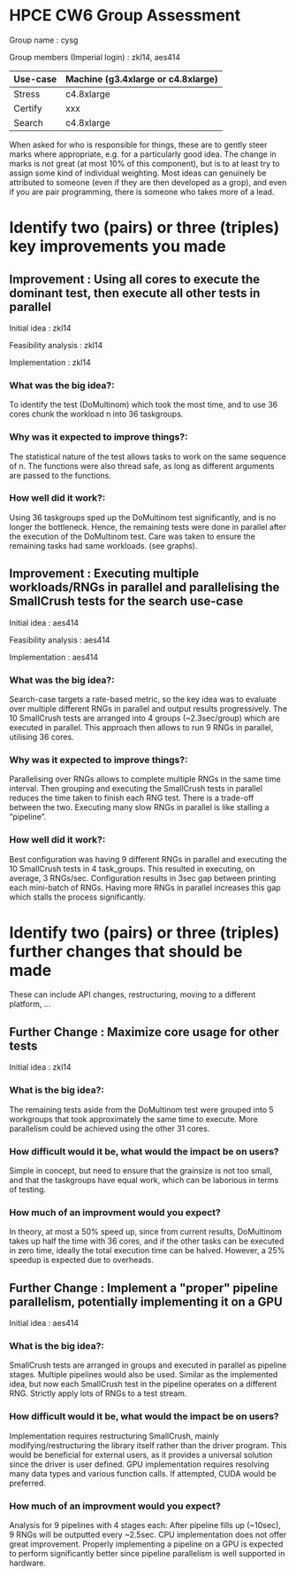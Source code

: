 HPCE CW6 Group Assessment
=========================

Group name : cysg

Group members (Imperial login) : zkl14, aes414

Use-case   |  Machine (g3.4xlarge or c4.8xlarge)
-----------|------------------------------------
Stress     | c4.8xlarge
Certify    | xxx
Search     | c4.8xlarge

When asked for who is responsible for things, these are
to gently steer marks where appropriate, e.g. for a
particularly good idea. The change in marks is not
great (at most 10% of this component), but is to at
least try to assign some kind of individual weighting.
Most ideas can genuinely be attributed to someone (even
if they are then developed as a grop), and even if
you are pair programming, there is someone who takes
more of a lead.


Identify two (pairs) or three (triples) key improvements you made
=================================================================

Improvement : Using all cores to execute the dominant test, then execute all other tests in parallel
--------------------------------------

Initial idea : zkl14

Feasibility analysis : zkl14

Implementation : zkl14

### What was the big idea?:

To identify the test (DoMultinom) which took the most time, and to use 36 cores chunk the workload n into 36 taskgroups. 

### Why was it expected to improve things?:

The statistical nature of the test allows tasks to work on the same sequence of n. The functions were also thread safe, as long as different arguments are passed to the functions.

### How well did it work?:

Using 36 taskgroups sped up the DoMultinom test significantly, and is no longer the bottleneck. Hence, the remaining tests were done in parallel after the execution of the DoMultinom test. Care was taken to ensure the remaining tasks had same workloads. (see graphs).

Improvement : Executing multiple workloads/RNGs in parallel and parallelising the SmallCrush tests for the search use-case
--------------------------------------

Initial idea : aes414

Feasibility analysis : aes414

Implementation : aes414

### What was the big idea?:

Search-case targets a rate-based metric, so the key idea was to evaluate over multiple different RNGs in parallel and output results progressively. The 10 SmallCrush tests are arranged into 4 groups (~2.3sec/group) which are executed in parallel. This approach then allows to run 9 RNGs in parallel, utilising 36 cores. 

### Why was it expected to improve things?:

Parallelising over RNGs allows to complete multiple RNGs in the same time interval. Then grouping and executing the SmallCrush tests in parallel reduces the time taken to finish each RNG test. There is a trade-off between the two. Executing many slow RNGs in parallel is like stalling a “pipeline”.

### How well did it work?:

Best configuration was having 9 different RNGs in parallel and executing the 10 SmallCrush tests in 4 task_groups. This resulted in executing, on average, 3 RNGs/sec. Configuration results in 3sec gap between printing each mini-batch of RNGs. Having more RNGs in parallel increases this gap which stalls the process significantly.


Identify two (pairs) or three (triples) further changes that should be made
==========================================================================

These can include API changes, restructuring, moving to a
different platform, ...

Further Change : Maximize core usage for other tests
----------------------------------------

Initial idea : zkl14

### What is the big idea?:

The remaining tests aside from the DoMultinom test were grouped into 5 workgroups that took approximately the same time to execute. More parallelism could be achieved using the other 31 cores.

### How difficult would it be, what would the impact be on users?

Simple in concept, but need to ensure that the grainsize is not too small, and that the taskgroups have equal work, which can be laborious in terms of testing.


### How much of an improvment would you expect?

In theory, at most a 50% speed up, since from current results, DoMultinom takes up half the time with 36 cores, and if the other tasks can be executed in zero time, ideally the total execution time can be halved. However, a 25% speedup is expected due to overheads.

Further Change : Implement a "proper" pipeline parallelism, potentially implementing it on a GPU
----------------------------------------

Initial idea : aes414

### What is the big idea?:

SmallCrush tests are arranged in groups and executed in parallel as pipeline stages. Multiple pipelines would also be used. Similar as the implemented idea, but now each SmallCrush test in the pipeline operates on a different RNG. Strictly apply lots of RNGs to a test stream.


### How difficult would it be, what would the impact be on users?

Implementation requires restructuring SmallCrush, mainly modifying/restructuring the library itself rather than the driver program. This would be beneficial for external users, as it provides a universal solution since the driver is user defined. GPU implementation requires resolving many data types and various function calls. If attempted, CUDA would be preferred.

### How much of an improvment would you expect?

Analysis for 9 pipelines with 4 stages each: After pipeline fills up (~10sec), 9 RNGs will be outputted every ~2.5sec. CPU implementation does not offer great improvement. Properly implementing a pipeline on a GPU is expected to perform significantly better since pipeline parallelism is well supported in hardware. 

